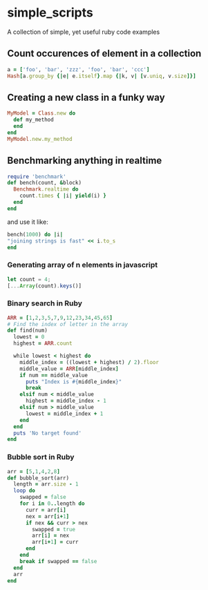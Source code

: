 # simple_scripts
A collection of simple, yet useful ruby code examples

## Count occurences of element in a collection
```ruby
a = ['foo', 'bar', 'zzz', 'foo', 'bar', 'ccc']
Hash[a.group_by {|e| e.itself}.map {|k, v| [v.uniq, v.size]}]
```
## Creating a new class in a funky way
```ruby
MyModel = Class.new do
  def my_method
  end
end
MyModel.new.my_method
```

## Benchmarking anything in realtime
```ruby
require 'benchmark'
def bench(count, &block)
  Benchmark.realtime do
    count.times { |i| yield(i) }
  end
end
```
and use it like:
```ruby
bench(1000) do |i|
"joining strings is fast" << i.to_s
end
```

### Generating array of n elements in javascript
```javascript
let count = 4;
[...Array(count).keys()]
```

### Binary search in Ruby
```ruby
ARR = [1,2,3,5,7,9,12,23,34,45,65]
# Find the index of letter in the array
def find(num)
  lowest = 0
  highest = ARR.count

  while lowest < highest do
    middle_index = ((lowest + highest) / 2).floor
    middle_value = ARR[middle_index]
    if num == middle_value
      puts "Index is #{middle_index}"
      break
    elsif num < middle_value
      highest = middle_index - 1
    elsif num > middle_value
      lowest = middle_index + 1
    end
  end
  puts 'No target found'
end
```

### Bubble sort in Ruby
```ruby
arr = [5,1,4,2,8]
def bubble_sort(arr)
  length = arr.size - 1
  loop do
    swapped = false
    for i in 0..length do
      curr = arr[i]
      nex = arr[i+1]
      if nex && curr > nex
        swapped = true
        arr[i] = nex
        arr[i+1] = curr
      end
    end
    break if swapped == false
  end
  arr
end
```
